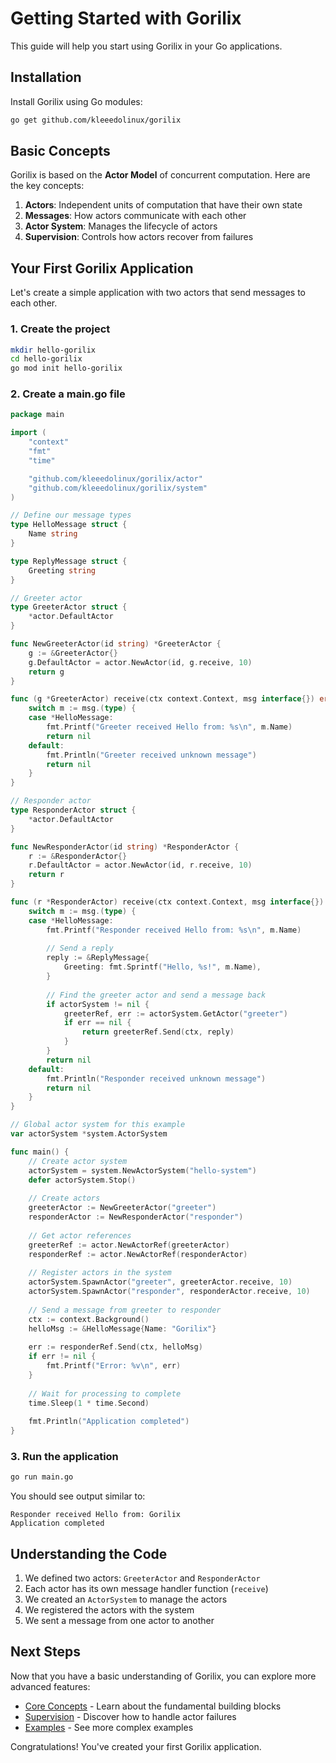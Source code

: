 # Getting Started with Gorilix

This guide will help you start using Gorilix in your Go applications.

## Installation

Install Gorilix using Go modules:

```bash
go get github.com/kleeedolinux/gorilix
```

## Basic Concepts

Gorilix is based on the **Actor Model** of concurrent computation. Here are the key concepts:

1. **Actors**: Independent units of computation that have their own state
2. **Messages**: How actors communicate with each other
3. **Actor System**: Manages the lifecycle of actors
4. **Supervision**: Controls how actors recover from failures

## Your First Gorilix Application

Let's create a simple application with two actors that send messages to each other.

### 1. Create the project

```bash
mkdir hello-gorilix
cd hello-gorilix
go mod init hello-gorilix
```

### 2. Create a main.go file

```go
package main

import (
	"context"
	"fmt"
	"time"

	"github.com/kleeedolinux/gorilix/actor"
	"github.com/kleeedolinux/gorilix/system"
)

// Define our message types
type HelloMessage struct {
	Name string
}

type ReplyMessage struct {
	Greeting string
}

// Greeter actor
type GreeterActor struct {
	*actor.DefaultActor
}

func NewGreeterActor(id string) *GreeterActor {
	g := &GreeterActor{}
	g.DefaultActor = actor.NewActor(id, g.receive, 10)
	return g
}

func (g *GreeterActor) receive(ctx context.Context, msg interface{}) error {
	switch m := msg.(type) {
	case *HelloMessage:
		fmt.Printf("Greeter received Hello from: %s\n", m.Name)
		return nil
	default:
		fmt.Println("Greeter received unknown message")
		return nil
	}
}

// Responder actor
type ResponderActor struct {
	*actor.DefaultActor
}

func NewResponderActor(id string) *ResponderActor {
	r := &ResponderActor{}
	r.DefaultActor = actor.NewActor(id, r.receive, 10)
	return r
}

func (r *ResponderActor) receive(ctx context.Context, msg interface{}) error {
	switch m := msg.(type) {
	case *HelloMessage:
		fmt.Printf("Responder received Hello from: %s\n", m.Name)
		
		// Send a reply
		reply := &ReplyMessage{
			Greeting: fmt.Sprintf("Hello, %s!", m.Name),
		}
		
		// Find the greeter actor and send a message back
		if actorSystem != nil {
			greeterRef, err := actorSystem.GetActor("greeter")
			if err == nil {
				return greeterRef.Send(ctx, reply)
			}
		}
		return nil
	default:
		fmt.Println("Responder received unknown message")
		return nil
	}
}

// Global actor system for this example
var actorSystem *system.ActorSystem

func main() {
	// Create actor system
	actorSystem = system.NewActorSystem("hello-system")
	defer actorSystem.Stop()
	
	// Create actors
	greeterActor := NewGreeterActor("greeter")
	responderActor := NewResponderActor("responder")
	
	// Get actor references
	greeterRef := actor.NewActorRef(greeterActor)
	responderRef := actor.NewActorRef(responderActor)
	
	// Register actors in the system
	actorSystem.SpawnActor("greeter", greeterActor.receive, 10)
	actorSystem.SpawnActor("responder", responderActor.receive, 10)
	
	// Send a message from greeter to responder
	ctx := context.Background()
	helloMsg := &HelloMessage{Name: "Gorilix"}
	
	err := responderRef.Send(ctx, helloMsg)
	if err != nil {
		fmt.Printf("Error: %v\n", err)
	}
	
	// Wait for processing to complete
	time.Sleep(1 * time.Second)
	
	fmt.Println("Application completed")
}
```

### 3. Run the application

```bash
go run main.go
```

You should see output similar to:

```
Responder received Hello from: Gorilix
Application completed
```

## Understanding the Code

1. We defined two actors: `GreeterActor` and `ResponderActor`
2. Each actor has its own message handler function (`receive`)
3. We created an `ActorSystem` to manage the actors
4. We registered the actors with the system
5. We sent a message from one actor to another

## Next Steps

Now that you have a basic understanding of Gorilix, you can explore more advanced features:

- [Core Concepts](core-concepts.md) - Learn about the fundamental building blocks
- [Supervision](supervision.md) - Discover how to handle actor failures
- [Examples](examples.md) - See more complex examples

Congratulations! You've created your first Gorilix application. 